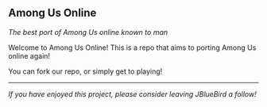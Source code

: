 ## Among Us Online
*The best port of Among Us online known to man*

Welcome to Among Us Online! This is a repo that aims to porting Among Us online again!

You can fork our repo, or simply get to playing!



---
*If you have enjoyed this project, please consider leaving JBlueBird a follow!*
